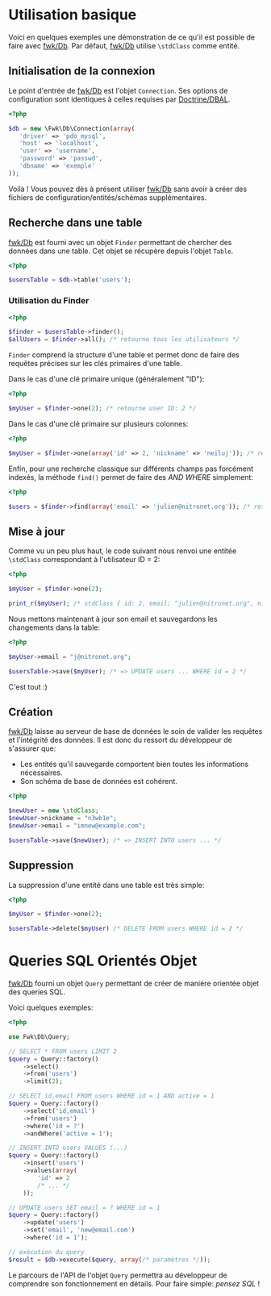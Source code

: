 # Utilisation basique

Voici en quelques exemples une démonstration de ce qu'il est possible de faire avec [fwk/Db](http://github.com/fwk/Db). Par défaut, [fwk/Db](http://github.com/fwk/Db) utilise ```\stdClass``` comme entité. 

## Initialisation de la connexion

Le point d'entrée de [fwk/Db](http://github.com/fwk/Db) est l'objet ```Connection```. Ses options de configuration sont identiques à celles requises par [Doctrine/DBAL](http://docs.doctrine-project.org/projects/doctrine-dbal/en/latest/reference/configuration.html). 

``` php
<?php

$db = new \Fwk\Db\Connection(array(
   'driver' => 'pdo_mysql',
   'host' => 'localhost',
   'user' => 'username',
   'password' => 'passwd',
   'dbname' => 'exemple'
));
```

Voilà ! Vous pouvez dès à présent utiliser [fwk/Db](http://github.com/fwk/Db) sans avoir à créer des fichiers de configuration/entités/schémas supplémentaires.

## Recherche dans une table

[fwk/Db](http://github.com/fwk/Db) est fourni avec un objet ```Finder``` permettant de chercher des données dans une table. Cet objet se récupère depuis l'objet ```Table```.

``` php
<?php

$usersTable = $db->table('users');
```

### Utilisation du Finder

``` php
<?php

$finder = $usersTable->finder();
$allUsers = $finder->all(); /* retourne tous les utilisateurs */
```

```Finder``` comprend la structure d'une table et permet donc de faire des requêtes précises sur les clés primaires d'une table. 

Dans le cas d'une clé primaire unique (généralement "ID"):

``` php
<?php

$myUser = $finder->one(2); /* retourne user ID: 2 */
```

Dans le cas d'une clé primaire sur plusieurs colonnes:

``` php
<?php

$myUser = $finder->one(array('id' => 2, 'nickname' => 'neiluj')); /* retourne user ID: 2 */
```

Enfin, pour une recherche classique sur différents champs pas forcément indexés, la méthode ```find()``` permet de faire des _AND WHERE_ simplement:

``` php
<?php

$users = $finder->find(array('email' => 'julien@nitronet.org')); /* retourne un ou plusieurs résultats */
```

## Mise à jour

Comme vu un peu plus haut, le code suivant nous renvoi une entitée ```\stdClass``` correspondant à l'utilisateur ID = 2:

``` php
<?php

$myUser = $finder->one(2);

print_r($myUser); /* stdClass { id: 2, email: "julien@nitronet.org", nickname: "neiluj" } */
```

Nous mettons maintenant à jour son email et sauvegardons les changements dans la table:

``` php
<?php

$myUser->email = "j@nitronet.org";

$usersTable->save($myUser); /* => UPDATE users ... WHERE id = 2 */
```

C'est tout :)

## Création

[fwk/Db](http://github.com/fwk/Db) laisse au serveur de base de données le soin de valider les requêtes et l'intégrité des données. Il est donc du ressort du développeur de s'assurer que:

* Les entités qu'il sauvegarde comportent bien toutes les informations nécessaires.
* Son schéma de base de données est cohérent.

``` php
<?php

$newUser = new \stdClass;
$newUser->nickname = "n3wb1e";
$newUser->email = "imnew@example.com";

$usersTable->save($newUser); /* => INSERT INTO users ... */
```

## Suppression

La suppression d'une entité dans une table est très simple:

``` php
<?php

$myUser = $finder->one(2);

$usersTable->delete($myUser) /* DELETE FROM users WHERE id = 2 */
```

# Queries SQL Orientés Objet

[fwk/Db](http://github.com/fwk/Db) fourni un objet ```Query``` permettant de créer de manière orientée objet des queries SQL. 

Voici quelques exemples:

``` php
<?php

use Fwk\Db\Query;

// SELECT * FROM users LIMIT 2
$query = Query::factory()
	->select()
	->from('users')
	->limit(2); 

// SELECT id,email FROM users WHERE id = 1 AND active = 1
$query = Query::factory()
	->select('id,email')
	->from('users')
	->where('id = ?')
	->andWhere('active = 1');

// INSERT INTO users VALUES (...)
$query = Query::factory()
	->insert('users')
	->values(array(
	    'id' => 2
	    /* ... */
	));

// UPDATE users SET email = ? WHERE id = 1
$query = Query::factory()
	->update('users')
	->set('email', 'new@email.com')
	->where('id = 1');

// exécution du query
$result = $db->execute($query, array(/* paramètres */));
```

Le parcours de l'API de l'objet ```Query``` permettra au développeur de comprendre son fonctionnement en détails. Pour faire simple: *pensez SQL* !


